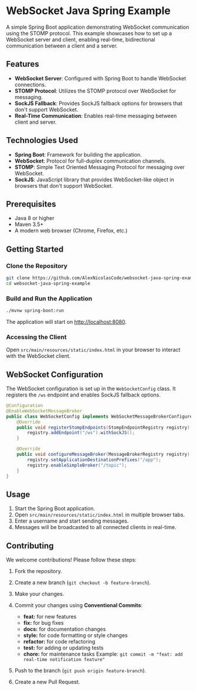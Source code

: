 # WebSocket Java Spring Example

A simple Spring Boot application demonstrating WebSocket communication using the STOMP protocol. This example showcases how to set up a WebSocket server and client, enabling real-time, bidirectional communication between a client and a server.

## Features

* **WebSocket Server**: Configured with Spring Boot to handle WebSocket connections.
* **STOMP Protocol**: Utilizes the STOMP protocol over WebSocket for messaging.
* **SockJS Fallback**: Provides SockJS fallback options for browsers that don't support WebSocket.
* **Real-Time Communication**: Enables real-time messaging between client and server.

## Technologies Used

* **Spring Boot**: Framework for building the application.
* **WebSocket**: Protocol for full-duplex communication channels.
* **STOMP**: Simple Text Oriented Messaging Protocol for messaging over WebSocket.
* **SockJS**: JavaScript library that provides WebSocket-like object in browsers that don't support WebSocket.

## Prerequisites

* Java 8 or higher
* Maven 3.5+
* A modern web browser (Chrome, Firefox, etc.)

## Getting Started

### Clone the Repository

```bash
git clone https://github.com/AlexNicolasCode/websocket-java-spring-example.git
cd websocket-java-spring-example
```

### Build and Run the Application

```bash
./mvnw spring-boot:run
```

The application will start on [http://localhost:8080](http://localhost:8080).

### Accessing the Client

Open `src/main/resources/static/index.html` in your browser to interact with the WebSocket client.

## WebSocket Configuration

The WebSocket configuration is set up in the `WebSocketConfig` class. It registers the `/ws` endpoint and enables SockJS fallback options.

```java
@Configuration
@EnableWebSocketMessageBroker
public class WebSocketConfig implements WebSocketMessageBrokerConfigurer {
    @Override
    public void registerStompEndpoints(StompEndpointRegistry registry) {
        registry.addEndpoint("/ws").withSockJS();
    }

    @Override
    public void configureMessageBroker(MessageBrokerRegistry registry) {
        registry.setApplicationDestinationPrefixes("/app");
        registry.enableSimpleBroker("/topic");
    }
}
```

## Usage

1. Start the Spring Boot application.
2. Open `src/main/resources/static/index.html` in multiple browser tabs.
3. Enter a username and start sending messages.
4. Messages will be broadcasted to all connected clients in real-time.

## Contributing

We welcome contributions! Please follow these steps:

1. Fork the repository.
2. Create a new branch (`git checkout -b feature-branch`).
3. Make your changes.
4. Commit your changes using **Conventional Commits**:

   * **feat:** for new features
   * **fix:** for bug fixes
   * **docs:** for documentation changes
   * **style:** for code formatting or style changes
   * **refactor:** for code refactoring
   * **test:** for adding or updating tests
   * **chore:** for maintenance tasks
     Example: `git commit -m "feat: add real-time notification feature"`
5. Push to the branch (`git push origin feature-branch`).
6. Create a new Pull Request.

